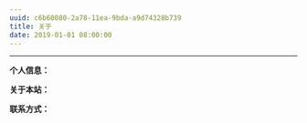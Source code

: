 ```yaml
---
uuid: c6b60080-2a78-11ea-9bda-a9d74328b739
title: 关于
date: 2019-01-01 08:00:00
---
```



----------

**个人信息：**



**关于本站：**



**联系方式：**


